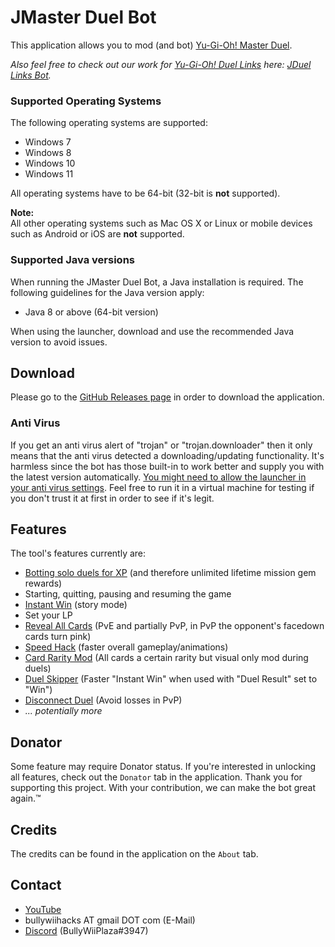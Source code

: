 # JMaster Duel Bot

This application allows you to mod (and bot) [Yu-Gi-Oh! Master Duel](https://store.steampowered.com/app/1449850/YuGiOh_Master_Duel).

*Also feel free to check out our work for [Yu-Gi-Oh! Duel Links](https://store.steampowered.com/app/601510/YuGiOh_Duel_Links) here: [JDuel Links Bot](../../../JDuel-Links-Bot).*

### Supported Operating Systems
The following operating systems are supported:
* Windows 7
* Windows 8
* Windows 10
* Windows 11

All operating systems have to be 64-bit (32-bit is **not** supported).

**Note:**  
All other operating systems such as Mac OS X or Linux or mobile devices such as Android or iOS are **not** supported.

### Supported Java versions
When running the JMaster Duel Bot, a Java installation is required. The following guidelines for the Java version apply:
* Java 8 or above (64-bit version)  

When using the launcher, download and use the recommended Java version to avoid issues.

## Download
Please go to the [GitHub Releases page](../../releases/latest) in order to download the application.

### Anti Virus
If you get an anti virus alert of "trojan" or "trojan.downloader" then it only means that the anti virus detected a downloading/updating functionality. It's harmless since the bot has those built-in to work better and supply you with the latest version automatically. [You might need to allow the launcher in your anti virus settings](https://support.microsoft.com/en-us/windows/add-an-exclusion-to-windows-security-811816c0-4dfd-af4a-47e4-c301afe13b26). Feel free to run it in a virtual machine for testing if you don't trust it at first in order to see if it's legit.

## Features
The tool's features currently are:
- [Botting solo duels for XP](https://www.youtube.com/watch?v=hJbZtvzDB1Q) (and therefore unlimited lifetime mission gem rewards)
- Starting, quitting, pausing and resuming the game
- [Instant Win](https://www.youtube.com/watch?v=7_rI8beVxaM) (story mode)
- Set your LP
- [Reveal All Cards](https://www.youtube.com/watch?v=AK-TBbZb8gc) (PvE and partially PvP, in PvP the opponent's facedown cards turn pink)
- [Speed Hack](https://www.youtube.com/watch?v=88L3He5ybjM) (faster overall gameplay/animations)
- [Card Rarity Mod](https://www.youtube.com/watch?v=d24A0XXhGMk) (All cards a certain rarity but visual only mod during duels)
- [Duel Skipper](https://www.youtube.com/watch?v=34L1Rf_eAB0) (Faster "Instant Win" when used with "Duel Result" set to "Win")
- [Disconnect Duel](https://www.youtube.com/watch?v=ynMg10qTHbo) (Avoid losses in PvP)
- *... potentially more*

## Donator
Some feature may require Donator status. If you're interested in unlocking all features, check out the `Donator` tab in the application. Thank you for supporting this project. With your contribution, we can make the bot great again.™

## Credits
The credits can be found in the application on the `About` tab.

## Contact

- [YouTube](https://www.youtube.com/user/BullyWiiPlaza)
- bullywiihacks AT gmail DOT com (E-Mail)
- [Discord](https://discord.gg/5JcvrUg) (BullyWiiPlaza#3947)